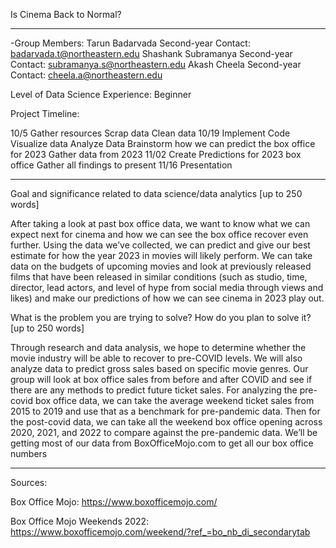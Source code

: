 Is Cinema Back to Normal?


-------------------------------------------------------------------------------------------------------------------------------

-Group Members: 
Tarun Badarvada
Second-year
Contact: badarvada.t@northeastern.edu
Shashank Subramanya
Second-year
Contact: subramanya.s@northeastern.edu 
Akash Cheela 
Second-year
Contact: cheela.a@northeastern.edu 

Level of Data Science Experience: Beginner

Project Timeline:

10/5
Gather resources
Scrap data
Clean data
10/19
Implement Code
Visualize data
Analyze Data
Brainstorm how we can predict the box office for 2023
Gather data from 2023
11/02
Create Predictions for 2023 box office
Gather all findings to present
11/16
Presentation

-------------------------------------------------------------------------------------------------------------------------------






Goal and significance related to data science/data analytics [up to 250 words]

After taking a look at past box office data, we want to know what we can expect next for cinema and how we can see the box office recover even further. Using the data we’ve collected, we can predict and give our best estimate for how the year 2023 in movies will likely perform. We can take data on the budgets of upcoming movies and look at previously released films that have been released in similar conditions (such as studio, time, director, lead actors, and level of hype from social media through views and likes) and make our predictions of how we can see cinema in 2023 play out. 

What is the problem you are trying to solve? How do you plan to solve it? [up to 250 words]

Through research and data analysis, we hope to determine whether the movie industry will be able to recover to pre-COVID levels. We will also analyze data to predict gross sales based on specific movie genres. Our group will look at box office sales from before and after COVID and see if there are any methods to predict future ticket sales. 
For analyzing the pre-covid box office data, we can take the average weekend ticket sales from 2015 to 2019 and use that as a benchmark for pre-pandemic data. Then for the post-covid data, we can take all the weekend box office opening across 2020, 2021, and 2022 to compare against the pre-pandemic data. We’ll be getting most of our data from BoxOfficeMojo.com to get all our box office numbers

-------------------------------------------------------------------------------------------------------------------------------

Sources:

Box Office Mojo: https://www.boxofficemojo.com/

Box Office Mojo Weekends 2022: https://www.boxofficemojo.com/weekend/?ref_=bo_nb_di_secondarytab

